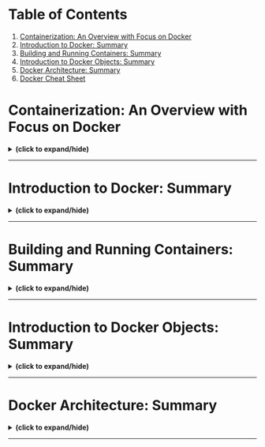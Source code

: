 # Table of Contents
1. [Containerization: An Overview with Focus on Docker](#overview)
2. [Introduction to Docker: Summary](#docker)
3. [Building and Running Containers: Summary](#building_docker)
4. [Introduction to Docker Objects: Summary](#docker_object)
5. [Docker Architecture: Summary](#docker_architecture)
6. [Docker Cheat Sheet](./docker_cheat_sheet.pdf)

<a id="overview"></a>
# Containerization: An Overview with Focus on Docker
<details close>
<summary><b>(click to expand/hide)</b></summary>
<!-- MarkdownTOC -->

## Introduction
- **Containerization** is a lightweight alternative to full machine virtualization that involves encapsulating an application and its dependencies into a container.
- **Docker**, introduced in 2013, has become the leading platform for containerization, allowing applications to run in a self-sufficient environment.

## Core Concepts
- **Containers:**
  - Run applications in a resource-isolated process.
  - Share the host system's OS kernel, reducing overhead.
- **Images:**
  - Read-only templates used to create containers.
  - Include the application and all its dependencies.
- **Dockerfile:**
  - Text document containing all the commands to assemble an image.
  - Automates the process of Docker image creation.

## Benefits of Using Docker
- **Consistency and Reproducibility:**
  - Eliminate the "it works on my machine" problem.
  - Ensure consistency across multiple development, testing, and deployment environments.
- **Isolation:**
  - Containers interact with each other through well-defined channels.
  - Application processes are separated, enhancing security.
- **Portability:**
  - Containers can run on any system that has Docker installed, regardless of the underlying infrastructure.
- **Microservices:**
  - Facilitate the breakdown of applications into microservices for improved scalability and maintainability.

## Docker Architecture
- **Docker Daemon:**
  - Background service running on the host computer handling building, running, and distributing Docker containers.
- **Docker Client:**
  - The primary user interface to Docker, accepting commands from the user and communicating with the Docker daemon.
- **Docker Hub:**
  - A registry of Docker images.
  - Users can upload and download different Docker images from the hub.

## Conclusion
- Docker simplifies deployment, scaling, and operations by enabling independence between applications and infrastructure.
- It accelerates development, enhances the scalability of applications, and improves resource utilization.

<!-- /MarkdownTOC -->
</details>

---

<a id="docker"></a>
# Introduction to Docker: Summary
<details close>
<summary><b>(click to expand/hide)</b></summary>
<!-- MarkdownTOC -->

## Overview
- **Docker** is an open platform for developing, shipping, and running applications within containers, providing an isolated workspace known as a "container."
- Initially released in 2013, Docker has become integral for developers across various environments due to its simplicity, scalability, and cross-platform support.

## Key Features of Docker
- **Isolation:** Separates applications from the underlying infrastructure.
- **Portability:** Runs consistently across various platforms and environments.
- **Written in Go:** Utilizes Linux kernel features and namespaces technology for its functionality.

## Docker Components and Innovations
- **Complementary Tools:** Docker CLI, Docker Compose, and Prometheus.
- **Plugins:** Various storage plugins for extended functionality.
- **Orchestration Technologies:** Docker Swarm and Kubernetes for managing containerized applications.
- **Development Methodologies:** Supports microservices and serverless architectures.

## Benefits of Docker
- **Consistency:** Provides stable deployments thanks to isolated environments.
- **Rapid Deployment:** High-speed rollouts and scaling with reusable image constructs.
- **Development Acceleration:** Automates and streamlines operations, reducing errors and simplifying maintenance.
- **DevOps Alignment:** Complements Agile and Continuous Integration/Continuous Deployment (CI/CD) practices.
- **Efficient Version Control:** Enhances project tracking, testing, and rollback processes.
- **Collaborative Problem-Solving:** Facilitates a collective approach to addressing issues and scaling solutions.
- **High Portability:** Docker images are platform-independent, ensuring seamless transitions between systems.

## Limitations of Docker
- **Not Suited for High-Security Requirements:** Applications demanding intense security measures may find Docker's isolation insufficient.
- **Performance Intensive Applications:** Not ideal for systems that require high performance.
- **Monolithic Architecture:** Incompatibility with single-tiered software systems.
- **Rich GUI-Based Applications:** Limitations with complex graphical user interfaces.
- **Certain Desktop Applications:** Not designed for standard or limited-function desktop applications.

## Conclusion
- Docker revolutionizes the development, shipment, and deployment of applications by ensuring consistency, flexibility, and efficiency across multiple environments and platforms.
- However, it's crucial to consider Docker's limitations in the context of high-security, high-performance requirements, and specific architectural needs.

<!-- /MarkdownTOC -->
</details>

---

<a id="building_docker"></a>
# Building and Running Containers: Summary
<details close>
<summary><b>(click to expand/hide)</b></summary>
<!-- MarkdownTOC -->

## Objectives
- Construct a container image using a Dockerfile.
- Initiate a running container from an image.
- Recognize essential Docker commands.

## Process Overview
1. Crafting a Dockerfile.
2. Building a container image using the Dockerfile.
3. Initiating a running container from the image.

## Creating a Dockerfile
A basic Dockerfile may include:
- `FROM`: Specifies the base image.
- `CMD`: Outputs "Hello World!" to the terminal.

```Dockerfile
FROM <base-image>
CMD echo "Hello World!"
```

## Building the Container Image
Execute the docker build command:

- `--tag` or `-t`: To name the image and tag (e.g., `my-app:v1`).
- `.`: Refers to the current directory containing the Dockerfile.
```bash
docker build --tag my-app:v1 .
```

Post-build, look for confirmation messages:

- "Successfully built <image id>": Image creation confirmation.
- "Successfully tagged my-app:v1": Image tagging confirmation.

## Verifying the Image Creation
Use the `docker images` command:
```bash
docker images
```

## Creating and Running the Container
Initiate a container using the `docker run` command:
```docker
docker run my-app:v1
```
This prints: "Hello, world!!".

## Managing Containers and Images
`docker ps -a`: Lists all containers.
`docker push`: Uploads an image to a registry.
`docker pull`: Retrieves an image from a registry.

## Key Takeaways
`docker build`: Assembles a container image from a Dockerfile.
`docker run`: Creates and runs a container from an image.
Essential Docker commands: `build`, `images`, `run`, `pull`, and `push`.

## Conclusion
This tutorial covered the process of creating a Docker container, from Dockerfile to execution, using core Docker commands.

<!-- /MarkdownTOC -->
</details>

---

<a id="docker_object"></a>
# Introduction to Docker Objects: Summary
<details close>
<summary><b>(click to expand/hide)</b></summary>
<!-- MarkdownTOC -->

This summary outlines the core concepts of Docker objects, highlighting Dockerfiles, images, containers, and their functionalities, as well as networking, storage, and plugin integrations within the Docker ecosystem.

## Docker Objects Overview

- **Dockerfile**: A plaintext file containing instructions to build a Docker image.
- **Images**: Read-only templates used to create containers.
- **Containers**: Runnable instances of Docker images.
- **Networks**: Communication constructs that isolate container communications.
- **Storage Volumes**: Tools for data persistence beyond a container's lifecycle.
- **Plugins**: Extend Docker's functionality, often integrating third-party additions.

## Essential Dockerfile Instructions

- `FROM`: Specifies the base image (e.g., an OS or language stack).
- `RUN`: Executes commands, forming new image layers.
- `CMD`: Sets default command for the container. Only the final CMD in a Dockerfile is considered.

## Docker Images

- Composed via instructions from a Dockerfile.
- Structured in layers for efficient modification and storage.
- Shared layers promote space efficiency and quicker transfers.
- Immutable, with changes during the run time written to a new, top-most writable layer.

## Naming Docker Images

- **Format**: `hostname/repository/tag`
- **Hostname**: Registry's identity (e.g., `docker.io` for Docker Hub).
- **Repository**: Grouping of related images.
- **Tag**: Specific image version or variant identifier.

_Example_: `docker.io/ubuntu:18.04` implies Docker Hub's Ubuntu image version 18.04.

## Docker Containers

- Active, mutable instances of images.
- Interactable via the Docker API or CLI for creation, modification, starting, or stopping.
- Isolated from each other and the host, ensuring security.
- Capable of network, storage, and state modifications.

## Networking and Storage

- **Networks**: Enable isolated communications between containers.
- **Volumes and Bind Mounts**: Ensure data persistence even after a container ceases.
- **Storage Plugins**: Allow external storage solutions integration.

## Conclusion

Docker's comprehensive ecosystem, from building images with Dockerfiles to the runtime management of containers, provides robust, isolated, and secure application deployment facilitated by networks and persistent storage solutions.

<!-- /MarkdownTOC -->
</details>

---

<a id="docker_architecture"></a>
# Docker Architecture: Summary
<details close>
<summary><b>(click to expand/hide)</b></summary>
<!-- MarkdownTOC -->

This document serves as a quick reference guide to the fundamentals of Docker architecture, encompassing its components and the containerization process.

## Overview of Docker Components

- **Docker Client**: Interface for users, utilizing the command line or REST APIs.
- **Docker Host**: Environment where the containers are built, run, and managed.
- **Docker Registry**: Storage system for container images.

## Detailed Component Features

### Docker Client

- Communicates user instructions to the Docker daemon.
- Can interact with local or remote Docker daemons.

### Docker Host

- Contains the `dockerd` daemon that processes commands.
- Manages Docker components, including:
  - Images: Read-only templates used to create containers.
  - Containers: Runnable Docker images instances.
  - Namespaces: Layer of isolation (e.g., pid, net).
  - Networks: Isolated networks for containers to communicate.
  - Storage: Persistent data stored in volumes.
  - Plugins and Add-ons: Extend Docker capabilities.

### Docker Registry

- Stores Docker images.
- Can be public (like Docker Hub) or private (for secure, enterprise-level storage).
- Hosted by third-party providers or self-hosted solutions.

## Containerization Process

1. **Build**: Create a container image from a Dockerfile or base image.
2. **Push**: Store the new image in the specified registry.
3. **Run**: Launch a new container from the image. If the image isn't locally available, Docker pulls it from the registry.

## Docker Architecture Workflow

- The **Client** sends a command, such as `docker run`, to the **Docker Host**.
- The **Docker daemon (dockerd)** within the host receives and processes the command.
- If an image is needed and not locally available, the host communicates with the **Registry** to pull the image.
- The daemon manages the lifecycle of the image's container.

## Conclusion

The Docker architecture streamlines application deployment through its client-server model, involving the Docker client, host (daemon), and registry. This structure simplifies building, storing, and running containerized applications, providing robustness, isolation, and security in managing and deploying software environments.

<!-- /MarkdownTOC -->
</details>

---
